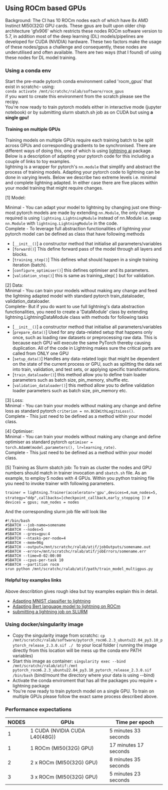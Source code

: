 ## Using ROCm based GPUs <a id="rocm"></a>
Background: The CI has 10 ROCm nodes each of which have 8x  AMD Instinct MI50(32G) GPU cards. These gpus are built upon older chip architecture 'gfx906' which restricts these nodes ROCm software version to 5.7, in addition most of the deep learning (DL) models/pipelines are developed for CUDA (NVIDIA) hardware. These two factors make the usage of these nodes/gpus a challenge and consequently, these nodes are underutilised and often available. 
There are two ways (that I found) of using these nodes for DL model training.

### Using a conda env 
Start the pre-made pytorch conda environment called 'rocm_gpus' that exist in scratchc- using:<br>
```conda activate /mnt/scratchc/ralab/software/rocm_gpus```<br>
if you want to create this environment from the scratch please see the recipy.<br>
You're now ready to train pytorch models either in interactive mode (jupyter notebook) or by submitting slurm sbatch.sh job as on CUDA but using **a single gpu!** 
#### Training on multiple GPUs
Training models on multiple GPUs require each training batch to be split across GPUs and corresponding gradients to be synchronised. There are different ways of doing this, one of which is using [lightning ai](https://lightning.ai/) package. Below is a description of adapting your pytorch code for this including a couple of links to toy examples.<br>
lightning is a wrapper for pytorch's ```nn.module``` that simplify and abstract the process of training models. Adapting your pytorch code to lightning can be done in varying levels. Below we describe two extreme levels i.e. minimal and complete lightning adapted. In either case there are five places within your model training that might require changes.

[1] Model:<br>

Minimal - You can adapt your model to lightning by changing just one thing- most pytorch models are made by extending ```nn.Module```, the only change required is using ```lightning.LightningModule``` instead of nn.Module i.e. swap ```nn.Module``` with ```lightning.LightningModule``` in the code.<br>
Complete - To leverage full abstraction functionalities of lightning your pytorch model can be defined as class that have following methods
- [```__init__()```] a constructor method that initialise all parameters/variables
- [```forward()```] This define forward pass of the model through all layers and blocks.
- [```training_step()```] This defines what should happen in a single training iteration (batch).
- [```configure_optimiser()```] this defines optimiser and its parameters.
- [```validation_step()```] this is same as training_step( ) but for validation.




[2] Data:  <br>
Minimal - You can train your models without making any change and feed the lightning adapted model with standard pytorch train_dataloader, validation_dataloader. <br>
Complete- But if you do want to use full lightning's data abstraction functionalities, you need to create a 'DataModule' class by extending lightning.LightningDataModule class with methods for following tasks
- [```__init__()```] a constructor method that initialise all parameters/variables
- [```prepare_data()```] Used for any data-related setup that happens only once, such as loading raw datasets or preprocessing raw data. This is because each GPU will execute the same PyTorch thereby causing duplication. All of the code in Lightning makes sure the critical parts are called from ONLY one GPU
- [```setup_data()```] Handles any data-related logic that might be dependent on the state of the current process or GPU, such as splitting the data set into train, validation, and test sets, or applying specific transformations.
- [```train_dataloader()```] this method allow you to define train loader parameters such as batch size, pin_memory, shuffle etc.
- [```validation_dataloader()```] this method allow you to define validation loader parameters such as batch size, pin_memory etc.

[3] Loss:<br>
Minimal - You can train your models without making any change and define loss as standard pytorch ```criterion = nn.BCEWithLogitsLoss()```.<br>
Complete - This just need to be defined as a method within your model class. <br>

[4] Optimiser:<br>
Minimal - You can train your models without making any change and define optimiser as standard pytorch ```optimiser = torch.AdamW(model.parameters(), lr=learning_rate)```.<br>
Complete - This just need to be defined as a method within your model class.<br>

[5] Training as Slurm sbatch job: To train as cluster the nodes and GPU numbers should match in trainer invocation and ```sbatch.sh``` file. As an example, to employ 5 nodes with 4 GPUs. Within you python training file you need to invoke trainer with following parameters.<br>

```trainer = lightning.Trainer(accelerator='gpu',devices=4,num_nodes=5, strategy="ddp",callbacks=[checkpoint_callback,early_stopping ])``` ```# devices = gpus; num_nodes = nodes```<br>

And the corresponding slurm job file will look like <br>
```
#!/bin/bash
#SBATCH --job-name=somename
#SBATCH --nodes=5
#SBATCH --gres=gpu:4
#SBATCH --ntasks-per-node=4
#SBATCH --mem=96g
#SBATCH --output=/mnt/scratchc/ralab/atif/jobOutputs/somename.out
#SBATCH --error=/mnt/scratchc/ralab/atif/jobErrors/somename.err
#SBATCH --time=0-02:00:00
#SBATCH --cpus-per-task 10
#SBATCH --partition rocm
srun python /mnt/scratchc/ralab/atif/path/train_model_multigpus.py

```

#### Helpful toy examples links
Above describtion gives rough idea but toy examples explain this in detail.
- [Adapting MNIST classifier to lightning](https://towardsdatascience.com/from-pytorch-to-pytorch-lightning-a-gentle-introduction-b371b7caaf09) 
- [Adapting Bert language model to lightning on ROCm](https://rocm.blogs.amd.com/artificial-intelligence/pytorch-lightning/README.html)
- [submitting a lightning job on SLURM](https://lightning.ai/docs/fabric/2.4.0/guide/multi_node/slurm.html)

### Using docker/singularity image

- Copy the singularity image from scratchc: ```cp  /mnt/scratchc/ralab/software/pytorch_rocm6.2.3_ubuntu22.04_py3.10_pytorch_release_2.3.0.sif ./ ``` to your local folder ( running the image directly from this location will be mess up the conda env PATH variables)
- Start this image as container: ```singularity exec --bind /mnt/scratchc/ralab/atif:/mnt pytorch_rocm6.2.3_ubuntu22.04_py3.10_pytorch_release_2.3.0.sif /bin/bash``` (bind/mount the directory where your data is using --bind)
- Activate the conda enviroment that has all the packages you require + lightning package
- You're now ready to train pytorch model on a single GPU. To train on multiple GPUs please follow the exact same process described above.

### Performance expectations


| NODES   | GPUs| Time per epoch| 
| -------- | ------- |------- |
| 1 | 1 CUDA (NVIDIA CUDA L40(48G))   |     5 minutes 33 seconds   |
| 1 | 1 ROCm (MI50(32G) GPU)    |    17 minutes 17 seconds    |
| 2   | 2 x ROCm (MI50(32G) GPU)  |    8 minutes 35 seconds    |
| 3   | 3 x ROCm (MI50(32G) GPU)  |    5 minutes 23 seconds    |










